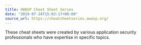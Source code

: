 ```yaml
---
title: OWASP Cheat Sheet Series
date: "2019-07-24T15:03:17+00:00"
source_url: https://cheatsheetseries.owasp.org/
---
```


These cheat sheets were created by various application security professionals who have expertise in specific topics.
